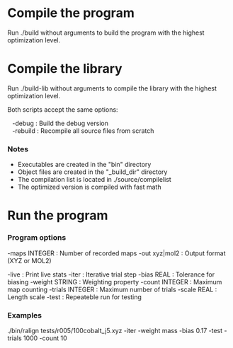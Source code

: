 Compile the program
===================

Run ./build without arguments to build the program with the highest
optimization level.

Compile the library
===================

Run ./build-lib without arguments to compile the library with the highest
optimization level.

Both scripts accept the same options:

&ensp; -debug : Build the debug version  
&ensp; -rebuild : Recompile all source files from scratch  

### Notes

* Executables are created in the "bin" directory
* Object files are created in the "_build_dir" directory
* The compilation list is located in ./source/compilelist
* The optimized version is compiled with fast math

Run the program
===============

### Program options

-maps INTEGER : Number of recorded maps
-out xyz|mol2 : Output format (XYZ or MOL2)

-live : Print live stats
-iter : Iterative trial step
-bias REAL : Tolerance for biasing
-weight STRING : Weighting property
-count INTEGER : Maximum map counting
-trials INTEGER : Maximum number of trials
-scale REAL : Length scale
-test : Repeateble run for testing

### Examples

./bin/ralign tests/r005/100cobalt_j5.xyz -iter -weight mass -bias 0.17 -test -trials 1000 -count 10
